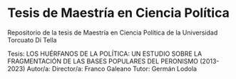 # Tesis de Maestría en Ciencia Política
Repositorio de la tesis de Maestría en Ciencia Política de la Universidad Torcuato Di Tella

Tesis: LOS HUÉRFANOS DE LA POLÍTICA: UN ESTUDIO SOBRE LA FRAGMENTACIÓN DE LAS BASES POPULARES DEL PERONISMO (2013-2023)
Autor/a: Director/a: Franco Galeano
Tutor: Germán Lodola
